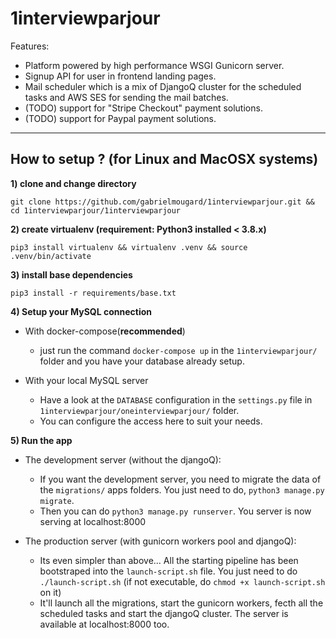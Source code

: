 # 1interviewparjour

Features:
* Platform powered by high performance WSGI Gunicorn server.
* Signup API for user in frontend landing pages.
* Mail scheduler which is a mix of DjangoQ cluster for the scheduled tasks and AWS SES for sending the mail batches.
* (TODO) support for "Stripe Checkout" payment solutions.
* (TODO) support for Paypal payment solutions.

___

## How to setup ? (for Linux and MacOSX systems)

**1) clone and change directory**

`git clone https://github.com/gabrielmougard/1interviewparjour.git && cd 1interviewparjour/1interviewparjour`

**2) create virtualenv (requirement: Python3 installed < 3.8.x)**

`pip3 install virtualenv && virtualenv .venv && source .venv/bin/activate`

**3) install base dependencies**

`pip3 install -r requirements/base.txt`

**4) Setup your MySQL connection**

* With docker-compose(**recommended**)
    * just run the command `docker-compose up` in the `1interviewparjour/` folder and you have your database already setup.

* With your local MySQL server
    * Have a look at the `DATABASE` configuration in the `settings.py` file in `1interviewparjour/oneinterviewparjour/` folder.
    * You can configure the access here to suit your needs.

**5) Run the app**

* The development server (without the djangoQ):

    * If you want the development server, you need to migrate the data of the `migrations/` apps folders. You just need to do, `python3 manage.py migrate`.
    * Then you can do `python3 manage.py runserver`. You server is now serving at localhost:8000

* The production server (with gunicorn workers pool and djangoQ):
    * Its even simpler than above... All the starting pipeline has been bootstraped into the `launch-script.sh` file. You just need to do `./launch-script.sh` (if not executable, do `chmod +x launch-script.sh` on it)
    * It'll launch all the migrations, start the gunicorn workers, fecth all the scheduled tasks and start the djangoQ cluster. The server is available at localhost:8000 too.